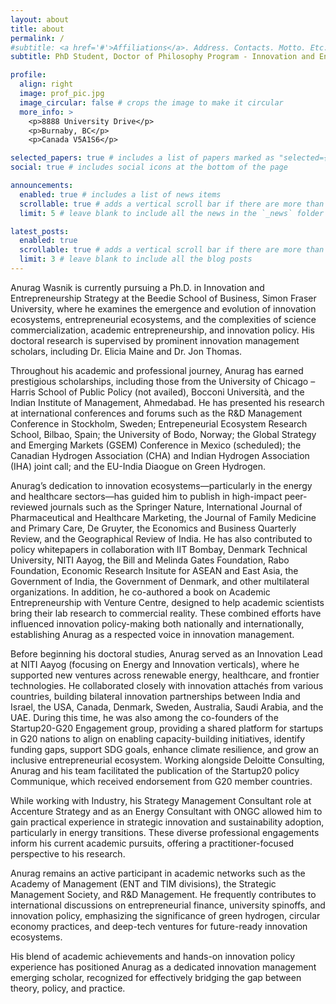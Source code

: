 ```yaml
---
layout: about
title: about
permalink: /
#subtitle: <a href='#'>Affiliations</a>. Address. Contacts. Motto. Etc.
subtitle: PhD Student, Doctor of Philosophy Program - Innovation and Entrepreneurship

profile:
  align: right
  image: prof_pic.jpg
  image_circular: false # crops the image to make it circular
  more_info: >
    <p>8888 University Drive</p>
    <p>Burnaby, BC</p>
    <p>Canada V5A1S6</p>

selected_papers: true # includes a list of papers marked as "selected={true}"
social: true # includes social icons at the bottom of the page

announcements:
  enabled: true # includes a list of news items
  scrollable: true # adds a vertical scroll bar if there are more than 3 news items
  limit: 5 # leave blank to include all the news in the `_news` folder

latest_posts:
  enabled: true
  scrollable: true # adds a vertical scroll bar if there are more than 3 new posts items
  limit: 3 # leave blank to include all the blog posts
---
```


Anurag Wasnik is currently pursuing a Ph.D. in Innovation and Entrepreneurship Strategy at the Beedie School of Business, Simon Fraser University, where he examines the emergence and evolution of innovation ecosystems, entrepreneurial ecosystems, and the complexities of science commercialization, academic entrepreneurship, and innovation policy. His doctoral research is supervised by prominent innovation management scholars, including Dr. Elicia Maine and Dr. Jon Thomas.

Throughout his academic and professional journey, Anurag has earned prestigious scholarships, including those from the University of Chicago – Harris School of Public Policy (not availed), Bocconi Università, and the Indian Institute of Management, Ahmedabad. He has presented his research at international conferences and forums such as the R&D Management Conference in Stockholm, Sweden; Entrepeneurial Ecosystem Research School, Bilbao, Spain; the University of Bodo, Norway; the Global Strategy and Emerging Markets (GSEM) Conference in Mexico (scheduled); the Canadian Hydrogen Association (CHA) and Indian Hydrogen Association (IHA) joint call; and the EU-India Diaogue on Green Hydrogen.

Anurag’s dedication to innovation ecosystems—particularly in the energy and healthcare sectors—has guided him to publish in high-impact peer-reviewed journals such as the Springer Nature, International Journal of Pharmaceutical and Healthcare Marketing, the Journal of Family Medicine and Primary Care, De Gruyter, the Economics and Business Quarterly Review, and the Geographical Review of India. He has also contributed to policy whitepapers in collaboration with IIT Bombay, Denmark Technical University, NITI Aayog, the Bill and Melinda Gates Foundation, Rabo Foundation, Economic Research Insitute for ASEAN and East Asia, the Government of India, the Government of Denmark, and other multilateral organizations. In addition, he co-authored a book on Academic Entrepreneurship with Venture Centre, designed to help academic scientists bring their lab research to commercial reality. These combined efforts have influenced innovation policy-making both nationally and internationally, establishing Anurag as a respected voice in innovation management.

Before beginning his doctoral studies, Anurag served as an Innovation Lead at NITI Aayog (focusing on Energy and Innovation verticals), where he supported new ventures across renewable energy, healthcare, and frontier technologies. He collaborated closely with innovation attachés from various countries, building bilateral innovation partnerships between India and Israel, the USA, Canada, Denmark, Sweden, Australia, Saudi Arabia, and the UAE. During this time, he was also among the co-founders of the Startup20-G20 Engagement group, providing a shared platform for startups in G20 nations to align on enabling capacity-building initiatives, identify funding gaps, support SDG goals, enhance climate resilience, and grow an inclusive entrepreneurial ecosystem. Working alongside Deloitte Consulting, Anurag and his team facilitated the publication of the Startup20 policy Communique, which received endorsement from G20 member countries.

While working with Industry, his Strategy Management Consultant role at Accenture Strategy and as an Energy Consultant with ONGC allowed him to gain practical experience in strategic innovation and sustainability adoption, particularly in energy transitions. These diverse professional engagements inform his current academic pursuits, offering a practitioner-focused perspective to his research.

Anurag remains an active participant in academic networks such as the Academy of Management (ENT and TIM divisions), the Strategic Management Society, and R&D Management. He frequently contributes to international discussions on entrepreneurial finance, university spinoffs, and innovation policy, emphasizing the significance of green hydrogen, circular economy practices, and deep-tech ventures for future-ready innovation ecosystems.

His blend of academic achievements and hands-on innovation policy experience has positioned Anurag as a dedicated innovation management emerging scholar, recognized for effectively bridging the gap between theory, policy, and practice.
